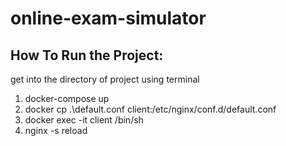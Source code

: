 # online-exam-simulator


How To Run the Project:
-----------------------
get into the directory of project using terminal
1. docker-compose up
2. docker cp .\default.conf client:/etc/nginx/conf.d/default.conf
3. docker exec -it client /bin/sh
4. nginx -s reload

